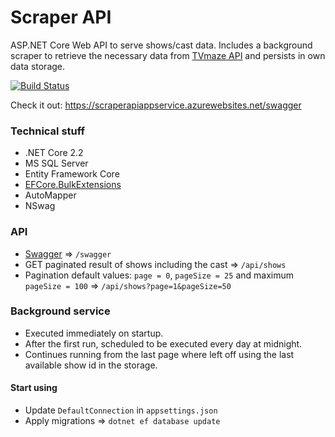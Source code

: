 # Scraper API
ASP.NET Core Web API to serve shows/cast data. Includes a background scraper to retrieve the necessary data from [TVmaze API](http://www.tvmaze.com/api) and persists in own data storage.

[![Build Status](https://dev.azure.com/gyokaymetinali/ScraperAPI/_apis/build/status/GyokayAli.dotnet-core-tvmaze-scraper?branchName=master)](https://dev.azure.com/gyokaymetinali/ScraperAPI/_build/latest?definitionId=2&branchName=master)

Check it out: https://scraperapiappservice.azurewebsites.net/swagger

### Technical stuff
* .NET Core 2.2
* MS SQL Server
* Entity Framework Core
* [EFCore.BulkExtensions](https://github.com/borisdj/EFCore.BulkExtensions)
* AutoMapper
* NSwag

### API
* [Swagger](https://scraperapiappservice.azurewebsites.net/swagger) => `/swagger`
* GET paginated result of shows including the cast => `/api/shows`
* Pagination default values: `page = 0`, `pageSize = 25` and maximum `pageSize = 100` => `/api/shows?page=1&pageSize=50`

### Background service
* Executed immediately on startup.
* After the first run, scheduled to be executed every day at midnight.
* Continues running from the last page where left off using the last available show id in the storage.

#### Start using
* Update `DefaultConnection` in `appsettings.json`
* Apply migrations => `dotnet ef database update`
